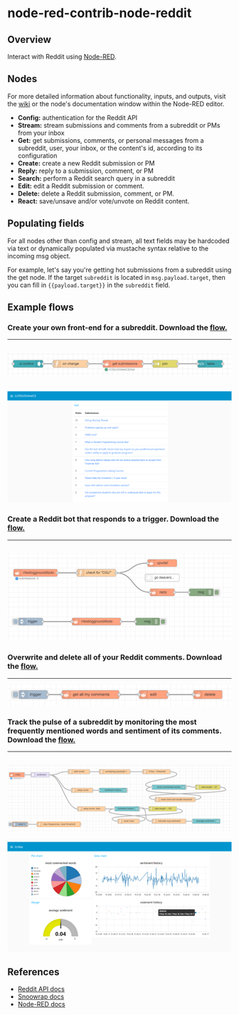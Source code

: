 # node-red-contrib-node-reddit
## Overview
Interact with Reddit using [Node-RED](https://nodered.org).

## Nodes

For more detailed information about functionality, inputs, and outputs, visit the [wiki](https://github.com/jcostello93/node-red-contrib-node-reddit/wiki) or the node's documentation window within the Node-RED editor. 

* **Config:** authentication for the Reddit API
* **Stream:** stream submissions and comments from a subreddit or PMs from your inbox
* **Get:** get submissions, comments, or personal messages from a subreddit, user, your inbox, or the content's id, according to its configuration
* **Create:** create a new Reddit submission or PM
* **Reply:** reply to a submission, comment, or PM
* **Search:** perform a Reddit search query in a subreddit
* **Edit:** edit a Reddit submission or comment.
* **Delete:** delete a Reddit submission, comment, or PM.
* **React:** save/unsave and/or vote/unvote on Reddit content. 

## Populating fields

For all nodes other than config and stream, all text fields may be hardcoded via text or dynamically populated via mustache syntax relative to the incoming msg object.

For example, let's say you're getting hot submissions from a subreddit using the get node. If the target <code>subreddit</code> is located in <code>msg.payload.target</code>, then you can fill in <code>{{payload.target}}</code> in the <code>subreddit</code> field.

## Example flows 
### Create your own front-end for a subreddit. Download the [flow.](/flows/osu.json)
---
![Nba](/screenshots/Node-Reddit-osu-flow.png?raw=true "OSU flow")
---
![Nba](/screenshots/Node-Reddit-osu-dashboard.png?raw=true "OSU dashboard")
---

### Create a Reddit bot that responds to a trigger. Download the [flow.](/flows/bot.json)
---
![Nba](/screenshots/Node-Reddit-bot-flow.png?raw=true "blot flow")
---

### Overwrite and delete all of your Reddit comments. Download the [flow.](/flows/overwrite-comments.json)
---
![Overwrite and delete comments](/screenshots/Node-Reddit-overwrite-comments.png?raw=true "Overwrite")

### Track the pulse of a subreddit by monitoring the most frequently mentioned words and sentiment of its comments. Download the [flow.](/flows/nba.json)
---
![Nba](/screenshots/Node-Reddit-nba-flow2.png?raw=true "NBA flow")
---
![Nba](/screenshots/Node-Reddit-nba-dashboard2.png?raw=true "NBA dashboard")



## References
* [Reddit API docs](https://www.reddit.com/dev/api/)
* [Snoowrap docs](https://not-an-aardvark.github.io/snoowrap/) 
* [Node-RED docs](https://nodered.org/docs/)
